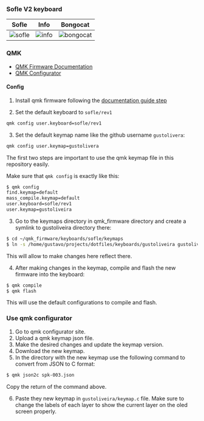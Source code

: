 ### Sofle V2 keyboard
| Sofle | Info | Bongocat |
| - | - | - |
|![sofle](https://github.com/gustoliveira/dotfiles/assets/50436424/b0780738-2d6f-48bb-a6fd-177c7fed6153)|![info](https://github.com/gustoliveira/dotfiles/assets/50436424/84d41aab-4459-42b5-8c72-f0d99e222186)|![bongocat](https://github.com/gustoliveira/dotfiles/assets/50436424/c839c752-0ff4-410b-bcc2-fa89538ae100)|


### QMK
- [QMK Firmware Documentation](https://docs.qmk.fm/#/)
- [QMK Configurator](https://config.qmk.fm/#/sofle/rev1/LAYOUT)

#### Config
1. Install qmk firmware following the [documentation guide step](https://docs.qmk.fm/#/newbs_getting_started)

2. Set the default keyboard to `sofle/rev1`
```zsh
qmk config user.keyboard=sofle/rev1
```
3. Set the default keymap name like the github username `gustolivera`:

```zsh
qmk config user.keymap=gustolivera
```

The first two steps are important to use the qmk keymap file in this repository easily.

Make sure that `qmk config` is exactly like this:
```zsh
$ qmk config
find.keymap=default
mass_compile.keymap=default
user.keyboard=sofle/rev1
user.keymap=gustoliveira
```
3. Go to the keymaps directory in qmk_firmware directory and create a symlink to gustoliveira directory there:

```zsh
$ cd ~/qmk_firmware/keyboards/sofle/keymaps
$ ln -s /home/gustavo/projects/dotfiles/keyboards/gustoliveira gustoliveira
```
This will allow to make changes here reflect there.

4. After making changes in the keymap, compile and flash the new firmware into the keyboard:

```zsh
$ qmk compile
$ qmk flash
```
This will use the default configurations to compile and flash.

### Use qmk configurator

1. Go to qmk configurator site.
2. Upload a qmk keymap json file.
3. Make the desired changes and update the keymap version.
4. Download the new keymap.
5. In the directory with the new keymap use the following command to convert from JSON to C format:
```zsh
$ qmk json2c spk-003.json
```
Copy the return of the command above.

6. Paste they new keymap in `gustoliveira/keymap.c` file. Make sure to change the labels of each layer to show the current layer on the oled screen properly.
